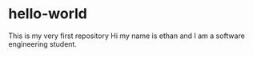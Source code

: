 # hello-world
This is my very first repository
Hi my name is ethan and I am a software engineering student.
